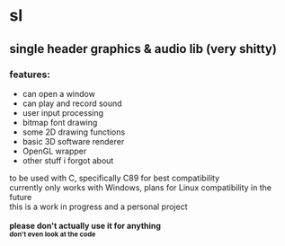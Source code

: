 # sl
## single header graphics &amp; audio lib (very shitty)

### features:
- can open a window
- can play and record sound
- user input processing
- bitmap font drawing
- some 2D drawing functions
- basic 3D software renderer
- OpenGL wrapper
- other stuff i forgot about

to be used with C, specifically C89 for best compatibility<br>
currently only works with Windows, plans for Linux compatibility in the future<br>
this is a work in progress and a personal project<br><br>
<b>please don't actually use it for anything<b><br>
<sup>don't even look at the code</sup>
